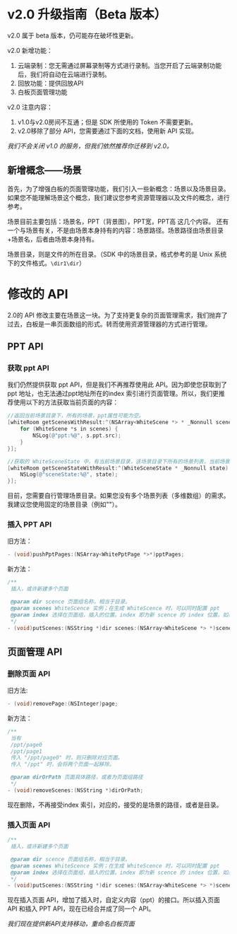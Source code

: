 # v2.0 升级指南（Beta 版本）

v2.0 属于 beta 版本，仍可能存在破坏性更新。

v2.0 新增功能：

1. 云端录制：您无需通过屏幕录制等方式进行录制。当您开启了云端录制功能后，我们将自动在云端进行录制。
1. 回放功能：提供回放API
1. 白板页面管理功能

v2.0 注意内容：

1. v1.0与v2.0房间不互通；但是 SDK 所使用的 Token 不需要更新。
2. v2.0移除了部分 API，您需要通过下面的文档，使用新 API 实现。

*我们不会关闭 v1.0 的服务，但我们依然推荐你迁移到 v2.0。*

## 新增概念——场景

首先，为了增强白板的页面管理功能，我们引入一些新概念：场景以及场景目录。
如果您不能理解场景这个概念，我们建议您参考资源管理器以及文件的概念，进行参考。

场景目前主要包括：场景名，PPT（背景图），PPT宽，PPT高 这几个内容。
还有一个与场景有关，不是由场景本身持有的内容：场景路径。场景路径由场景目录+场景名，后者由场景本身持有。

场景目录，则是文件的所在目录。（SDK 中的场景目录，格式参考的是 Unix 系统下的文件格式。`\dir1\dir`）

# 修改的 API

2.0的 API 修改主要在场景这一块。为了支持更复杂的页面管理需求，我们抛弃了过去，白板是一串页面数组的形式。转而使用资源管理器的方式进行管理。

## PPT API

### 获取 ppt API

我们仍然提供获取 ppt API，但是我们不再推荐使用此 API。因为即使您获取到了 ppt 地址，也无法通过ppt地址所在的index 索引进行页面管理。所以，我们更推荐使用以下的方法获取当前页面的内容：

```Objective-C
//返回当前场景目录下，所有的场景，ppt属性可能为空。
[whiteRoom getScenesWithResult:^(NSArray<WhiteScene *> * _Nonnull scenes) {
    for (WhiteScene *s in scenes) {
        NSLog(@"ppt:%@", s.ppt.src);
    }
}];

//获取的 WhiteSceneState 中，有当前场景目录，该场景目录下所有的场景列表，当前场景在场景列表中的索引。
[whiteRoom getSceneStateWithResult:^(WhiteSceneState * _Nonnull state) {
    NSLog(@"sceneState:%@", state);
}];
```

目前，您需要自行管理场景目录。如果您没有多个场景列表（多维数组）的需求。我建议您使用固定的场景目录（例如"\"）。

### 插入 PPT API

旧方法：

```Objective-C
- (void)pushPptPages:(NSArray<WhitePptPage *>*)pptPages;
```

新方法：

```Objective-C
/**
 插入，或许新建多个页面

 @param dir scence 页面组名称，相当于目录。
 @param scenes WhiteScence 实例；在生成 WhiteScence 时，可以同时配置 ppt
 @param index 选择在页面组，插入的位置。index 即为新 scence 的 index 位置。如果想要放在最末尾，可以传入 NSUIntegerMax。
 */
- (void)putScenes:(NSString *)dir scenes:(NSArray<WhiteScene *> *)scenes index:(NSUInteger)index;
```

## 页面管理 API

### 删除页面 API

旧方法:

```Objective-C
- (void)removePage:(NSInteger)page;
```

新方法：

```Objective-C
/**
 当有
 /ppt/page0
 /ppt/page1
 传入 "/ppt/page0" 时，则只删除对应页面。
 传入 "/ppt" 时，会将两个页面一起移除。

 @param dirOrPath 页面具体路径，或者为页面组路径
 */
- (void)removeScenes:(NSString *)dirOrPath;
```

现在删除，不再接受index 索引，对应的，接受的是场景的路径，或者是目录。

### 插入页面 API

```Objective-C
/**
 插入，或许新建多个页面

 @param dir scence 页面组名称，相当于目录。
 @param scenes WhiteScence 实例；在生成 WhiteScence 时，可以同时配置 ppt
 @param index 选择在页面组，插入的位置。index 即为新 scence 的 index 位置。如果想要放在最末尾，可以传入 NSUIntegerMax。
 */
- (void)putScenes:(NSString *)dir scenes:(NSArray<WhiteScene *> *)scenes index:(NSUInteger)index;
```

现在插入页面 API，增加了插入时，自定义内容（ppt）的接口。所以插入页面 API 和插入 PPT API，现在已经合并成了同一个 API。

*我们现在提供新API支持移动，重命名白板页面*
